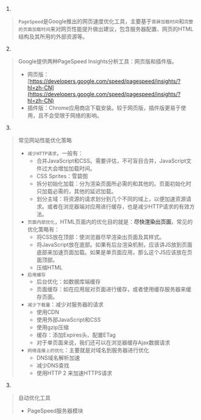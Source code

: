 1.
> `PageSpeed`是Google推出的网页速度优化工具，主要基于`首屏加载时间`和`完整的页面加载时间`来对网页性能提升做出建议，包含服务器配置、网页的HTML结构及其所用的外部资源等。

2.
> Google提供两种PageSpeed Insights分析工具：网页版和插件版。
> - 网页版：[https://developers.google.com/speed/pagespeed/insights/?hl=zh-CN](https://developers.google.com/speed/pagespeed/insights/?hl=zh-CN)
> - 插件版：Chrome应用商店下载安装。较于网页版，插件版更易于使用，且不会受限于网络的影响。

3.
> 常见网站性能优化策略
> - `减少HTTP请求`，一般有：
>   - 合并JavaScript和CSS。需要评估，不可盲目合并，JavaScript文件过大会增加加载时间。
>   - CSS Sprites：雪碧图
>   - 拆分初始化加载：分为渲染页面所必需的和其他的。页面初始化时只加载必需的，其他的延迟加载。
>   - 划分主域：将资源的请求划分到几个不同的域上，以便加速资源请求。或者在浏览器端对应用进行缓存，也是减少HTTP请求的有效方法。
> - `页面内部优化`，HTML页面内的优化目的就是：**尽快渲染出页面**，常见的优化策略有：
>   - 将CSS放在顶部：使浏览器尽早渲染出页面及其样式。
>   - 将JavaScript放在底部。如果有后台渲染机制，应该讲JS放到页面底部来加速页面加载。如果是单页面应用，那么这个JS应该放在页面顶部。
>   - 压缩HTML
> - `启用缓存`
>   - 后台优化：如数据库端缓存
>   - 页面缓存：如在应用层对页面进行缓存，或者使用缓存服务器来缓存页面。
> - `减少下载量`：减少对服务器的请求
>   - 使用CDN
>   - 使用外部JavaScript和CSS
>   - 使用gzip压缩
>   - 缓存：添加Expires头、配置ETag
>   - 对于单页面来说，我们还可以在浏览器缓存Ajax数据请求
> - `网络连接上的优化`：主要就是对域名到服务器进行优化
>   - DNS域名解析加速
>   - 减少DNS查找
>   - 使用HTTP 2 来加速HTTPS请求

3.
> 自动优化工具
> - PageSpeed服务器模块